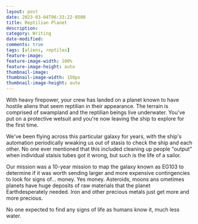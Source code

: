 ```yaml
---
layout: post
date: 2023-03-04T06:33:22-0500
title: Reptilian Planet
description: 
category: Writing
date-modified:
comments: true
tags: [aliens, reptiles]
feature-image: 
feature-image-width: 100%
feature-image-height: auto
thumbnail-image: 
thumbnail-image-width: 150px
thumbnail-image-height: auto
---
```

<div class="bg-as p-2 mb-2">
With heavy firepower, your crew has landed on a planet known to have hostile aliens that seem reptilian in their appearance. The terrain is comprised of swampland and the reptilian beings live underwater. You've put on a protective wetsuit and you're now leaving the ship to explore for the first time.
</div>
<div class="writing-prompt-body">
<p>We've been flying across this particular galaxy for years, with the ship's automation periodically wwaking us out of stasis to check the ship and each other.  No one ever mentioned that this included cleaning up people "output" when individual staisis tubes got it wrong, but such is the life of a sailor.</p>

<p>Our mission was a 10-year mission to map the galaxy known as EG103 to determine if it was worth sending larger  and more expensive contingencies to look for signs of... money.  Yes money.  Asteroids, moons ans ometimes planets have huge deposits of raw materials that the planet Earthdesperately needed.  Iron and other precious metals just get more and more precious.</p>

<p>No one expected to find any signs of life as humans know it, much less water.</p>
</div>

